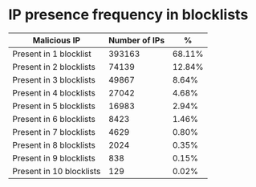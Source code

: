 # IP presence frequency in blocklists
| Malicious IP | Number of IPs | % |
|----|----|----|
| Present in 1 blocklist | 393163 | 68.11% |
| Present in 2 blocklists | 74139 | 12.84% |
| Present in 3 blocklists | 49867 | 8.64% |
| Present in 4 blocklists | 27042 | 4.68% |
| Present in 5 blocklists | 16983 | 2.94% |
| Present in 6 blocklists | 8423 | 1.46% |
| Present in 7 blocklists | 4629 | 0.80% |
| Present in 8 blocklists | 2024 | 0.35% |
| Present in 9 blocklists | 838 | 0.15% |
| Present in 10 blocklists | 129 | 0.02% |
